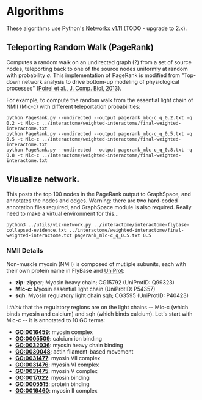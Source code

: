 # Algorithms

These algorithms use Python's [Networkx v1.11](https://networkx.github.io/documentation/networkx-1.11/) (TODO - upgrade to 2.x).  

## Teleporting Random Walk (PageRank)

Computes a random walk on an undirected graph (?) from a set of source nodes, teleporting back to one of the source nodes uniformly at random with probability _q_.  This implementation of PageRank is modified from "Top-down network analysis to drive bottom-up modeling of physiological processes" ([Poirel et al., J. Comp. Biol, 2013]((https://www.ncbi.nlm.nih.gov/pubmed/23641868))).

For example, to compute the random walk from the essential light chain of NMII (Mlc-c) with different teleportation probabilities:

```
python PageRank.py --undirected --output pagerank_mlc-c_q_0.2.txt -q 0.2 -t Mlc-c ../interactome/weighted-interactome/final-weighted-interactome.txt
python PageRank.py --undirected --output pagerank_mlc-c_q_0.5.txt -q 0.5 -t Mlc-c ../interactome/weighted-interactome/final-weighted-interactome.txt
python PageRank.py --undirected --output pagerank_mlc-c_q_0.8.txt -q 0.8 -t Mlc-c ../interactome/weighted-interactome/final-weighted-interactome.txt
``` 

## Visualize network.

This posts the top 100 nodes in the PageRank output to GraphSpace, and annotates the nodes and edges.  Warning: there are two hard-coded annotation files required, and GraphSpace module is also required. Really need to make a virtual environment for this...

```
python3 ../utils/viz-network.py ../interactome/interactome-flybase-collapsed-evidence.txt ../interactome/weighted-interactome/final-weighted-interactome.txt pagerank_mlc-c_q_0.5.txt 0.5
```

### NMII Details

Non-muscle myosin (NMII) is composed of mutliple subunits, each with their own protein name in FlyBase and [UniProt](https://www.uniprot.org/uniprot/?query=%22non%20muscle%22%20myosin&fil=organism%3A%22Drosophila+melanogaster+%28Fruit+fly%29+%5B7227%5D%22&sort=score):

- **zip**: zipper; Myosin heavy chain; CG15792 (UniProtID: Q99323)
- **Mlc-c**: Myosin essential light chain (UniProtID: P54357)
- **sqh**: Myosin regulatory light chain sqh; CG3595 (UniProtID: P40423)

I *think* that the regulatory regions are on the light chains -- Mlc-c (which binds myosin and calcium) and sqh (which binds calcium).  Let's start with Mlc-c -- it is annotated to 10 GO terms:

- [**GO:0016459**](http://amigo.geneontology.org/amigo/term/GO:0016459): myosin complex
- [**GO:0005509**](http://amigo.geneontology.org/amigo/term/GO:0005509): calcium ion binding
- [**GO:0032036**](http://amigo.geneontology.org/amigo/term/GO:0032036): myosin heavy chain binding
- [**GO:0030048**](http://amigo.geneontology.org/amigo/term/GO:0030048): actin filament-based movement
- [**GO:0031477**](http://amigo.geneontology.org/amigo/term/GO:0031477): myosin VII complex
- [**GO:0031476**](http://amigo.geneontology.org/amigo/term/GO:0031476): myosin VI complex
- [**GO:0031475**](http://amigo.geneontology.org/amigo/term/GO:0031475): myosin V complex
- [**GO:0017022**](http://amigo.geneontology.org/amigo/term/GO:0017022): myosin binding
- [**GO:0005515**](http://amigo.geneontology.org/amigo/term/GO:0005515): protein binding
- [**GO:0016460**](http://amigo.geneontology.org/amigo/term/GO:0016460): myosin II complex
